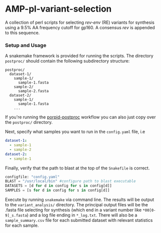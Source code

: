 # AMP-pl-variant-selection

A collection of perl scripts for selecting _rev-env_ (RE) variants for synthesis
using a 9.5% AA frequency cutoff for gp160. A consensus _rev_ is appended to this
sequence.

### Setup and Usage

A snakemake framework is provided for running the scripts. The directory `postproc/`
should contain the following subdirectory structure:

```
postproc/
  dataset-1/
    sample-1/
      sample-1.fasta
    sample-2/
      sample-2.fasta
  dataset-2/
    sample-1/
      sample-1.fasta
    ...
```

If you're running the [porpid-postproc](https://gitlab.com/MurrellLab/porpid-postproc) workflow you can also just copy over the `postproc/`
directory.

Next, specify what samples you want to run in the `config.yaml` file, i.e

```yaml
dataset-1:
  - sample-1
  - sample-2
dataset-2:
  - sample-1
```

Finally, verify that the path to blast at the top of the `Snakefile` is correct.

```python
configfile: "config.yaml"
BLAST = "/usr/local/bin" #configure path to blast executable
DATASETS = [d for d in config for s in config[d]]
SAMPLES = [s for d in config for s in config[d]]
```

Execute by running `snakemake` via command line. The results will be output to the
`variant_analysis/` directory. The principal output files will be the .fasta file
selecting for synthesis (which end in a variant number like `*00[0-9]_s.fasta`) and
a log file ending in `*_log.txt`. There will also be a `sample_summary.csv` file for
each submitted dataset with relevant statistics for each sample.
